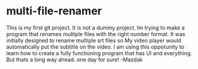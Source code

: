# multi-file-renamer
This is my first git project. It is not a dummy project. Im trying to make a program that renames multiple files with the right number format.
It was initially designed to rename multiple srt files so My video player would automatically put the subtitle on the video.
I am using this oppotunity to learn how to create a fully functioning program that has UI and everything. But thats a long way ahead. one day for sure!
-Mazdak
